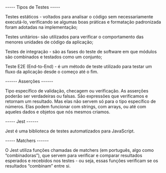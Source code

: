 ----- Tipos de Testes -----

Testes estáticos - voltados para analisar o código sem necessariamente executá-lo, 
verificando se algumas boas práticas e formatação padronizada foram adotadas na implementação;

Testes unitários- são utilizados para verificar o comportamento das menores unidades de código da aplicação;

Testes de integração - são as fases do teste de software em que módulos são combinados e testados como um conjunto;

Teste E2E (End-to-End) - é um método de teste utilizado para testar um fluxo da aplicação desde o começo até o fim.


------ Asserções ------

Tipo específico de validação, checagem ou verificação. 
As asserções poderão ser verdadeiras ou falsas.
São expressões que verificamos e retornam um resultado. Mas elas não servem só para o tipo específico de números. 
Elas podem funcionar com strings, com arrays, ou até com aqueles dados e objetos que nós mesmos criamos.


----- Jest ------

Jest é uma biblioteca de testes automatizados para JavaScript. 

----- Matchers ------

O Jest utiliza funções chamadas de matchers (em português, algo como “combinadoras”), que servem 
para verificar e comparar resultados esperados e recebidos nos testes - ou seja, essas funções 
verificam se os resultados “combinam” entre si. 